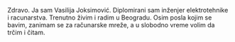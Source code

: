 Zdravo. Ja sam Vasilija Joksimović. Diplomirani sam inženjer elektrotehnike i racunarstva. Trenutno živim i radim u Beogradu. 
Osim posla kojim se bavim, zanimam se za računarske mreže, a u slobodno vreme volim da trčim i čitam.
